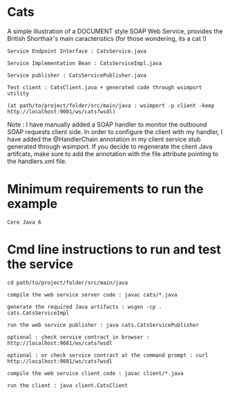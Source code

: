 # Cats

A simple illustration of a DOCUMENT style SOAP Web Service, provides the British Shorthair's main caracteristics (for those wondering, its a cat !)

	Service Endpoint Interface : CatsService.java

	Service Implementation Bean : CatsServiceImpl.java

	Service publisher : CatsServicePublisher.java

	Test client : CatsClient.java + generated code through wsimport utility 

	(at path/to/project/folder/src/main/java : wsimport -p client -keep http://localhost:9081/ws/cats?wsdl)

Note : I have manually added a SOAP handler to monitor the outbound SOAP requests client side. In order to configure the client with my handler, I have added the @HandlerChain annotation in my client service stub generated through wsimport. If you decide to regenerate the client Java artifcats, make sure to add the annotation with the file attribute pointing to the handlers.xml file.

# Minimum requirements to run the example

	Core Java 6

# Cmd line instructions to run and test the service

 	cd path/to/project/folder/src/main/java

 	compile the web service server code : javac cats/*.java
 
 	generate the required Java artifacts : wsgen -cp . cats.CatsServiceImpl
 
 	run the web service publisher : java cats.CatsServicePublisher
 
  	optional : check service contract in browser : http://localhost:9081/ws/cats?wsdl
 
 	optional : or check service contract at the command prompt : curl http://localhost:9081/ws/cats?wsdl
 
 	compile the web service client code : javac client/*.java
	
	run the client : java client.CatsClient


